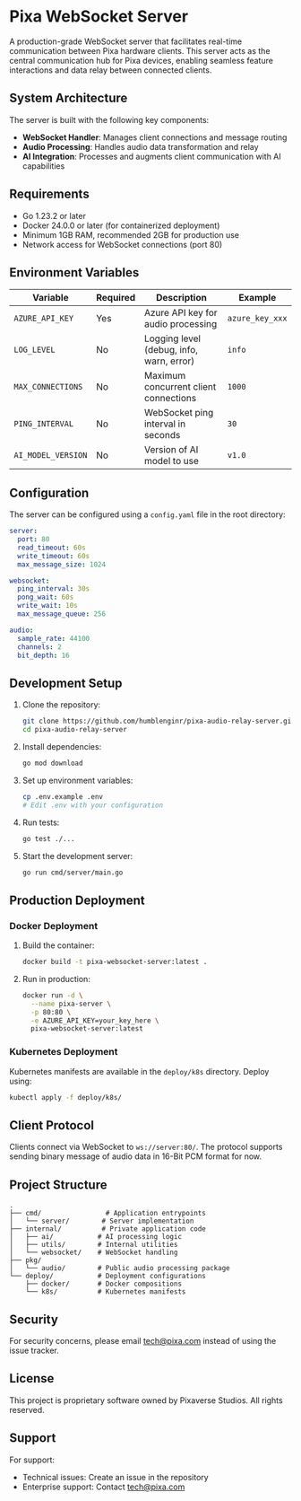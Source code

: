 # Pixa WebSocket Server

A production-grade WebSocket server that facilitates real-time communication between Pixa hardware clients. This server acts as the central communication hub for Pixa devices, enabling seamless feature interactions and data relay between connected clients.

## System Architecture

The server is built with the following key components:

- **WebSocket Handler**: Manages client connections and message routing
- **Audio Processing**: Handles audio data transformation and relay
- **AI Integration**: Processes and augments client communication with AI capabilities

## Requirements

- Go 1.23.2 or later
- Docker 24.0.0 or later (for containerized deployment)
- Minimum 1GB RAM, recommended 2GB for production use
- Network access for WebSocket connections (port 80)

## Environment Variables

| Variable | Required | Description | Example |
|----------|----------|-------------|---------|
| `AZURE_API_KEY` | Yes | Azure API key for audio processing | `azure_key_xxx` |
| `LOG_LEVEL` | No | Logging level (debug, info, warn, error) | `info` |
| `MAX_CONNECTIONS` | No | Maximum concurrent client connections | `1000` |
| `PING_INTERVAL` | No | WebSocket ping interval in seconds | `30` |
| `AI_MODEL_VERSION` | No | Version of AI model to use | `v1.0` |

## Configuration

The server can be configured using a `config.yaml` file in the root directory:

```yaml
server:
  port: 80
  read_timeout: 60s
  write_timeout: 60s
  max_message_size: 1024

websocket:
  ping_interval: 30s
  pong_wait: 60s
  write_wait: 10s
  max_message_queue: 256

audio:
  sample_rate: 44100
  channels: 2
  bit_depth: 16
```

## Development Setup

1. Clone the repository:
   ```bash
   git clone https://github.com/humblenginr/pixa-audio-relay-server.git
   cd pixa-audio-relay-server
   ```

2. Install dependencies:
   ```bash
   go mod download
   ```

3. Set up environment variables:
   ```bash
   cp .env.example .env
   # Edit .env with your configuration
   ```

4. Run tests:
   ```bash
   go test ./...
   ```

5. Start the development server:
   ```bash
   go run cmd/server/main.go
   ```

## Production Deployment

### Docker Deployment

1. Build the container:
   ```bash
   docker build -t pixa-websocket-server:latest .
   ```

2. Run in production:
   ```bash
   docker run -d \
     --name pixa-server \
     -p 80:80 \
     -e AZURE_API_KEY=your_key_here \
     pixa-websocket-server:latest
   ```

### Kubernetes Deployment

Kubernetes manifests are available in the `deploy/k8s` directory. Deploy using:

```bash
kubectl apply -f deploy/k8s/
```

## Client Protocol

Clients connect via WebSocket to `ws://server:80/`. The protocol supports sending binary message of audio data in 16-Bit PCM format for now. 

## Project Structure

```
.
├── cmd/                # Application entrypoints
│   └── server/        # Server implementation
├── internal/          # Private application code
│   ├── ai/           # AI processing logic
│   ├── utils/        # Internal utilities
│   └── websocket/    # WebSocket handling
├── pkg/
│   └── audio/        # Public audio processing package
└── deploy/           # Deployment configurations
    ├── docker/       # Docker compositions
    └── k8s/          # Kubernetes manifests
```

## Security

For security concerns, please email tech@pixa.com instead of using the issue tracker.

## License

This project is proprietary software owned by Pixaverse Studios. All rights reserved.

## Support

For support:
- Technical issues: Create an issue in the repository
- Enterprise support: Contact tech@pixa.com
